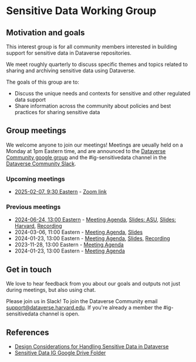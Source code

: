 # Sensitive Data Working Group

## Motivation and goals

This interest group is for all community members interested in building support for sensitive data in Dataverse repositories.

We meet roughly quarterly to discuss specific themes and topics related to sharing and archiving sensitive data using Dataverse.  

The goals of this group are to:
- Discuss the unique needs and contexts for sensitive and other regulated data support 
- Share information across the community about policies and best practices for sharing sensitive data


##  Group meetings

We welcome anyone to join our meetings! Meetings are ueually held on a Monday at 1pm Eastern time, and are announced to the [Dataverse Community google group](https://groups.google.com/u/1/g/dataverse-community) and the #ig-sensitivedata channel in the [Dataverse Community Slack](https://dataversecommunity.slack.com). 

### Upcoming meetings

- [2025-02-07, 9:30 Eastern](https://time.is/compare/930_7_Feb_2025_in_Boston) - [Zoom link](https://harvard.zoom.us/j/8097317367)

### Previous meetings
- [2024-06-24, 13:00 Eastern](https://time.is/compare/1300_24_Jun_2024_in_Boston) - [Meeting Agenda](https://docs.google.com/document/d/1zqrW7BlYFPpvC7lUa7FORAcxBaQYGRa7CcbFe0OilOk/edit#heading=h.yq1tzh9inevt), [Slides: ASU](https://docs.google.com/presentation/d/1L_gcDYhhuMoK-q90ZGy1cAnzdEAdyyTC12OzSMdF3jc/edit?usp=sharing), [Slides: Harvard](https://osf.io/69cux), [Recording](https://harvard.zoom.us/rec/share/3jclvAtIiHMkm3VfrJX56YU2Zao9VKjliEjICi0MHKXNHLOwFjARBZFSbFtfjcpg.yxzsJkamOYyXyR5_)
- 2024-03-06, 11:00 Eastern - [Meeting Agenda](https://docs.google.com/document/d/13TYC2yu-F2Bj-bz4SlmZn3j6TGYvk0-NsuFbAOFBBwk/edit#heading=h.g1tkl59slrru), [Slides](https://docs.google.com/presentation/d/1SgzhHqFVphW1eonk_7sagGSkkwRJajuGCUfBEYAqvtg/edit#slide=id.p)
- 2024-01-23, 13:00 Eastern - [Meeting Agenda](https://docs.google.com/document/d/1eE-pxLJYa87Aszg3PISfsv66qc5SIaE3FeOO0cJbY0Q/edit), [Slides](https://docs.google.com/presentation/d/1raxrGDFBqADdhnBJGhxLja8OCEQezqJG/edit?usp=sharing&ouid=105249378030301834452&rtpof=true&sd=true), [Recording](https://harvard.zoom.us/rec/share/VQteAjATctzHwizqsLQcvFx1zK74yFXT_pIwuBSYr_BMb8B7c_kCxCbpeAOFQHGD.dOU_aXyNxAY7yZMz)
- 2023-11-28, 13:00 Eastern - [Meeting Agenda](https://docs.google.com/document/d/1Zic4dyOeACHOQHNUocaDigKpJyM7XRmmMNdE2mymvXI/edit)
- 2024-01-23, 13:00 Eastern - [Meeting Agenda](https://docs.google.com/document/d/1Gv2uHWqTrDME7WFwMYPjDmeDwnBsLXiO1lZ_iAR9lgE/edit)



## Get in touch

We love to hear feedback from you about our goals and outputs not just during meetings, but also using chat.

Please join us in Slack! To join the Dataverse Community email support@dataverse.harvard.edu. If you're already a member the  #ig-sensitivedata channel is open. 

## References

- [Design Considerations for Handling Sensitive Data in Dataverse](https://docs.google.com/document/d/1gIMCm4iou5UPgm6OiIftuQIyoWWOIwaXpaY39o_3K74/edit?usp=sharing)
- [Sensitive Data IG Google Drive Folder](https://drive.google.com/drive/folders/1jpc-z-_4xVm6te9CoKAnRCTJBMCNuyYF) 
